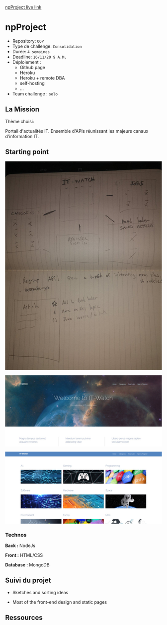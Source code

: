 
[npProject live link](https://mattnannetti.github.io/npProject/)


# npProject

- Repository: `OOP`
- Type de challenge:  `Consolidation`
- Durée: `4 semaines`
- Deadline: `16/11/20 9 A.M.`
- Déploiement :
	- Github page
	- Heroku
	- Heroku + remote DBA
	- self-hosting
	- ...
- Team challenge :  `solo`



## La Mission

Thème choisi:

Portail d'actualités IT.
Ensemble d'APIs réunissant les majeurs canaux d'information IT.


## Starting point

![](public/images/initial_sketch.png)

![](public/images/first_front.png)

![](public/images/first_front_2.png)



### Technos

**Back :** NodeJs

**Front :** HTML/CSS

**Database :** MongoDB



## Suivi du projet

- Sketches and sorting ideas

- Most of the front-end design and static pages


## Ressources

